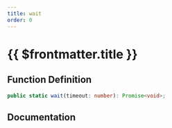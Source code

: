 ```yaml
---
title: wait
order: 0
---
```


# {{ $frontmatter.title }}

## Function Definition

```ts
public static wait(timeout: number): Promise<void>;
```

## Documentation

<!--@include: ./parts/wait.md-->
